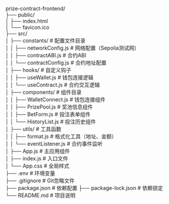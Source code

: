 prize-contract-frontend/  
├── public/  
│   ├── index.html  
│   └── favicon.ico  
├── src/  
│   ├── constants/          # 配置文件目录  
│   │   ├── networkConfig.js # 网络配置（Sepolia测试网）  
│   │   ├── contractABI.js   # 合约ABI  
│   │   └── contractConfig.js # 合约地址配置  
│   ├── hooks/              # 自定义钩子  
│   │   ├── useWallet.js     # 钱包连接逻辑  
│   │   └── useContract.js   # 合约交互逻辑  
│   ├── components/         # 组件目录  
│   │   ├── WalletConnect.js # 钱包连接组件  
│   │   ├── PrizePool.js     # 奖池信息组件  
│   │   ├── BetForm.js       # 投注表单组件  
│   │   └── HistoryList.js   # 投注历史组件  
│   ├── utils/              # 工具函数  
│   │   ├── format.js        # 格式化工具（地址、金额）  
│   │   └── eventListener.js # 合约事件监听  
│   ├── App.js              # 主应用组件  
│   ├── index.js            # 入口文件  
│   └── App.css             # 全局样式  
├── .env                    # 环境变量    
├── .gitignore              # Git忽略文件   
├── package.json            # 依赖配置 
├── package-lock.json       # 依赖锁定  
└── README.md               # 项目说明  